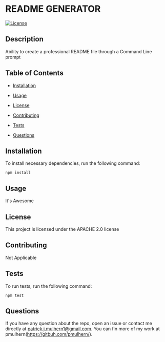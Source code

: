 # README GENERATOR

[![License](https://img.shields.io/badge/License-Apache%202.0-blue.svg)](https://opensource.org/licenses/Apache-2.0)

## Description

Ability to create a professional README file through a Command Line prompt

## Table of Contents

* [Installation](#installation)

* [Usage](#usage)

* [License](#license)

* [Contributing](#contributing)

* [Tests](#tests)

* [Questions](#questions)

## Installation

To install necessary dependencies, run the following command:

```
npm install
```

## Usage

It's Awesome

## License

This project is licensed under the APACHE 2.0 license

## Contributing

Not Applicable

## Tests

To run tests, run the following command:

```
npm test
```

## Questions

If you have any question about the repo, open an issue or contact me directly at patrick.j.mulhern1@gmail.com. You can fin more of my work at pmulhern(https://gitbuh.com/pmulhern/).